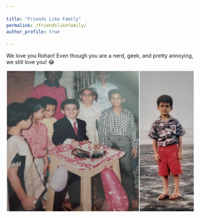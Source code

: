 ```yaml
---

title: "Friends Like Family"
permalink: /friendslikefamily/
author_profile: true

---
```



We love you Rohan! Even though you are a nerd, geek, and pretty annoying, we still love you! 😂

<img src="/images/5.jpg">

